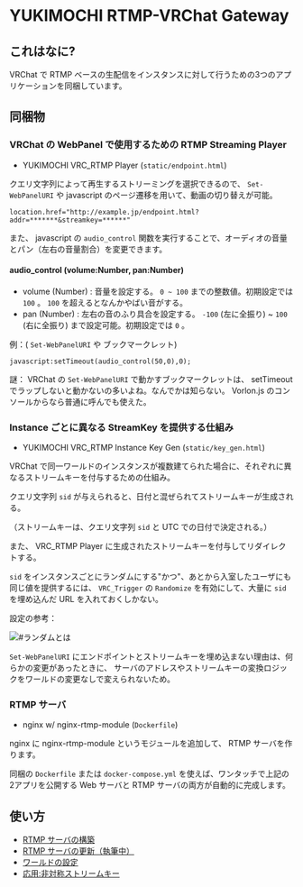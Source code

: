 # YUKIMOCHI RTMP-VRChat Gateway

## これはなに?
VRChat で RTMP ベースの生配信をインスタンスに対して行うための3つのアプリケーションを同梱しています。

## 同梱物

### VRChat の WebPanel で使用するための RTMP Streaming Player
 - YUKIMOCHI VRC_RTMP Player (`static/endpoint.html`)

クエリ文字列によって再生するストリーミングを選択できるので、 `Set-WebPanelURI` や javascript のページ遷移を用いて、動画の切り替えが可能。
````
location.href="http://example.jp/endpoint.html?addr=*******&streamkey=******"
````

また、 javascript の `audio_control` 関数を実行することで、オーディオの音量とパン（左右の音量割合）を変更できます。

#### audio_control (volume:Number, pan:Number)
  - volume (Number) : 音量を設定する。 `0 ~ 100` までの整数値。初期設定では `100` 。 `100` を超えるとなんかやばい音がする。
  - pan (Number) : 左右の音のふり具合を設定する。 `-100` (左に全振り) ~ `100` (右に全振り) まで設定可能。初期設定では `0` 。

  例：( `Set-WebPanelURI` や ブックマークレット)
  ````
  javascript:setTimeout(audio_control(50,0),0);
  ````
  謎： VRChat の `Set-WebPanelURI` で動かすブックマークレットは、 setTimeout でラップしないと動かないの多いよね。なんでかは知らない。 Vorlon.js のコンソールからなら普通に呼んでも使えた。

### Instance ごとに異なる StreamKey を提供する仕組み
 - YUKIMOCHI VRC_RTMP Instance Key Gen (`static/key_gen.html`)

VRChat で同一ワールドのインスタンスが複数建てられた場合に、それぞれに異なるストリームキーを付与するための仕組み。

クエリ文字列 `sid` が与えられると、日付と混ぜられてストリームキーが生成される。

（ストリームキーは、クエリ文字列 `sid` と UTC での日付で決定される。）

また、 VRC_RTMP Player に生成されたストリームキーを付与してリダイレクトする。

`sid` をインスタンスごとにランダムにする"かつ"、あとから入室したユーザにも同じ値を提供するには、 `VRC_Trigger` の `Randomize` を有効にして、大量に `sid` を埋め込んだ URL を入れておくしかない。

 設定の参考：

 ![#ランダムとは](docs/random.png)

 `Set-WebPanelURI` にエンドポイントとストリームキーを埋め込まない理由は、何らかの変更があったときに、 サーバのアドレスやストリームキーの変換ロジックをワールドの変更なしで変えられないため。

### RTMP サーバ
 - nginx w/ nginx-rtmp-module (`Dockerfile`)

nginx に nginx-rtmp-module というモジュールを追加して、 RTMP サーバを作ります。

同梱の `Dockerfile` または `docker-compose.yml` を使えば、ワンタッチで上記の2アプリを公開する Web サーバと RTMP サーバの両方が自動的に完成します。

## 使い方

 - [RTMP サーバの構築](./docs/build-server.md)
 - [RTMP サーバの更新（執筆中）](./docs/update-server.md)
 - [ワールドの設定](./docs/build-unity.md)
 - [応用:非対称ストリームキー](./docs/appendix.md)
